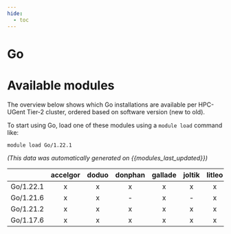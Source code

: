 ```yaml
---
hide:
  - toc
---
```


Go
==

# Available modules


The overview below shows which Go installations are available per HPC-UGent Tier-2 cluster, ordered based on software version (new to old).

To start using Go, load one of these modules using a `module load` command like:

```shell
module load Go/1.22.1
```

*(This data was automatically generated on {{modules_last_updated}})*  

| |accelgor|doduo|donphan|gallade|joltik|litleo|shinx|
| :---: | :---: | :---: | :---: | :---: | :---: | :---: | :---: |
|Go/1.22.1|x|x|x|x|x|x|x|
|Go/1.21.6|x|x|-|x|-|x|x|
|Go/1.21.2|x|x|x|x|x|x|x|
|Go/1.17.6|x|x|x|x|x|x|x|
